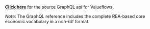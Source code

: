 <b>[Click here](https://lab.allmende.io/valueflows/vf-schemas/vf-graphql/-/tree/sprout/lib/schemas)</b> for the source GraphQL api for Valueflows.

*Note*: The GraphQL reference includes the complete REA-based core economic vocabulary in a non-rdf format. 




